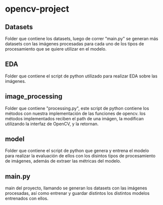 # opencv-project
## Datasets
Folder que contiene los datasets, luego de correr "main.py" se generan más datasets con las imágenes procesadas para cada uno de los tipos de procesamiento que se quiere utilizar en el modelo.
## EDA
Folder que contiene el script de python utilizado para realizar EDA sobre las imágenes.
## image_processing
Folder que contiene "processing.py", este script de python contiene los métodos con nuestra implementación de las funciones de opencv. los métodos implementados reciben el path de una imágen, la modifican utilizando la interfaz de OpenCV, y la retornan.
## model
Folder que contiene el script de python que genera y entrena el modelo para realizar la evaluación de ellos con los disintos tipos de procesamiento de imágenes, además de extraer las métricas del modelo.

## main.py

main del proyecto, llamando se generan los datasets con las imágenes procesadas, así como entrenar y guardar distintos los distintos modelos entrenados con ellos.